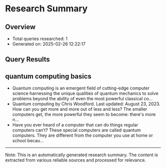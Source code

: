 # Research Summary

## Overview
- Total queries researched: 1
- Generated on: 2025-02-26 12:22:17

## Query Results
## quantum computing basics
- Quantum computing is an emergent field of cutting-edge computer science harnessing the unique qualities of quantum mechanics to solve problems beyond the ability of even the most powerful classical co...
- Quantum computing by Chris Woodford. Last updated: August 23, 2023. How can you get more and more out of less and less? The smaller computers get, the more powerful they seem to become: there's more n...
- Have you ever heard of a computer that can do things regular computers can’t? These special computers are called quantum computers. They are different from the computer you use at home or school becau...

---
Note: This is an automatically generated research summary. The content is extracted from various reliable sources and processed for relevance.
